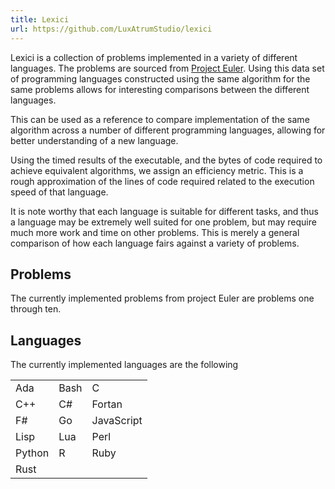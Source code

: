 ```yaml
---
title: Lexici
url: https://github.com/LuxAtrumStudio/lexici
---
```


Lexici is a collection of problems implemented in a variety of different
languages. The problems are sourced from [Project
Euler](https://projecteuler.net/). Using this data set of programming languages
constructed using the same algorithm for the same problems allows for
interesting comparisons between the different languages. 

This can be used as a reference to compare implementation of the same algorithm
across a number of different programming languages, allowing for better
understanding of a new language.

Using the timed results of the executable, and the bytes of code required to
achieve equivalent algorithms, we assign an efficiency metric. This is a rough
approximation of the lines of code required related to the execution speed of
that language.

It is note worthy that each language is suitable for different tasks, and thus
a language may be extremely well suited for one problem, but may require much
more work and time on other problems. This is merely a general comparison of
how each language fairs against a variety of problems.

## Problems ##

The currently implemented problems from project Euler are problems one through
ten.

## Languages ##

The currently implemented languages are the following

|        |      |            |
| ---    | ---  | ---        |
| Ada    | Bash | C          |
| C++    | C#   | Fortan     |
| F#     | Go   | JavaScript |
| Lisp   | Lua  | Perl       |
| Python | R    | Ruby       |
| Rust   |      |            |
